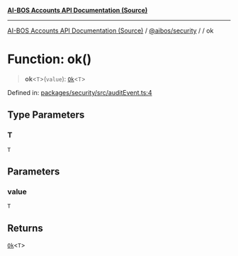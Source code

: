 [**AI-BOS Accounts API Documentation (Source)**](../../../README.md)

***

[AI-BOS Accounts API Documentation (Source)](../../../README.md) / [@aibos/security](../README.md) / [](../README.md) / ok

# Function: ok()

> **ok**\<`T`\>(`value`): [`Ok`](../types/type-aliases/Ok.md)\<`T`\>

Defined in: [packages/security/src/auditEvent.ts:4](https://github.com/pohlai88/accounts/blob/48103fb36d28b2b9bfb33472b6de2f719773cde9/packages/security/src/auditEvent.ts#L4)

## Type Parameters

### T

`T`

## Parameters

### value

`T`

## Returns

[`Ok`](../types/type-aliases/Ok.md)\<`T`\>
